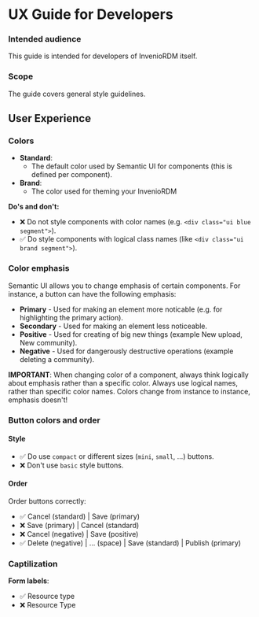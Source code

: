 # UX Guide for Developers

### Intended audience

This guide is intended for developers of InvenioRDM itself.

### Scope

The guide covers general style guidelines.

## User Experience

### Colors

- **Standard**:
    - The default color used by Semantic UI for components (this is defined per component).
- **Brand**:
    - The color used for theming your InvenioRDM

**Do's and don't:**

- ❌ Do not style components with color names (e.g. ``<div class="ui blue segment">``).
- ✅ Do style components with logical class names (like ``<div class="ui brand segment">``).

### Color emphasis

Semantic UI allows you to change emphasis of certain components. For instance, a button can have the following emphasis:

- **Primary** - Used for making an element more noticable (e.g. for highlighting the primary action).
- **Secondary** - Used for making an element less noticeable.
- **Positive** - Used for creating of big new things (example New upload, New community).
- **Negative** - Used for dangerously destructive operations (example deleting a community).

**IMPORTANT**: When changing color of a component, always think  logically about emphasis rather than a specific color. Always use logical names, rather than specific color names. Colors change from instance to instance, emphasis doesn't!

### Button colors and order

#### Style

- ✅ Do use ``compact`` or different sizes (``mini``, ``small``, ...) buttons.
- ❌ Don't use ``basic`` style buttons.

#### Order

Order buttons correctly:

- ✅ Cancel (standard) | Save (primary)
- ❌ Save (primary) | Cancel (standard)
- ❌ Cancel (negative) | Save (positive)
- ✅ Delete (negative) | ... (space) | Save (standard) | Publish (primary)

### Captilization

**Form labels**:

- ✅ Resource type
- ❌ Resource Type
